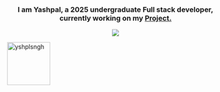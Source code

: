 <h3 align="center">
I am Yashpal, a 2025 undergraduate Full stack developer, currently working on my <a href="https://github.com/feedback-testimonial">Project.</a>
</h3>
<p align="center">
  <img align="center" src="https://wallpaperaccess.com//full/8881418.gif">
</p>
<p align="left"> <img width="100" src="https://komarev.com/ghpvc/?username=yshplsngh&label=Profile%20views&color=0e75b6&style=flat" alt="yshplsngh" /> </p>
